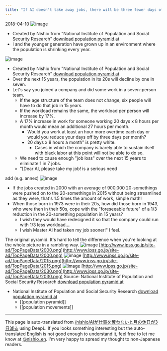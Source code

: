 ```yaml
---
title: "If AI doesn't take away jobs, there will be three fewer days off per month."
---
```


2018-04-10
![image](https://gyazo.com/f5ec0cda55a77146c275265fb479a376/thumb/1000)
- Created by Nishio from "National Institute of Population and Social Security Research" [download population pyramid at](http://www.ipss.go.jp/site-ad/TopPageData/pyra.html)
- I and the younger generation have grown up in an environment where the population is shrinking every year.

![image](https://gyazo.com/d5fca9c9b9aa9462669925c2fcf1773c/thumb/1000)
- Created by Nishio from "National Institute of Population and Social Security Research" [download population pyramid at](http://www.ipss.go.jp/site-ad/TopPageData/pyra.html)
- Over the next 15 years, the population in its 20s will decline by one in seven.
- Let's say you joined a company and did some work in a seven-person team.
    - If the age structure of the team does not change, six people will have to do that job in 15 years.
    - If the workload remains the same, the workload per person will increase by 17%.
    - A 17% increase in work for someone working 20 days x 8 hours per month would mean an additional 27 hours per month.
        - Would you work at least an hour more overtime each day or would you reduce your days off by three days per month?
        - 20 days x 8 hours a month" is pretty white.
            - Cases in which the company is barely able to sustain itself with black labor at this point will not be able to do so.
    - We need to cause enough "job loss" over the next 15 years to eliminate 1 in 7 jobs.
    - "[Dear AI, please take my job! is a serious need


add (e.g. annex)
![image](https://gyazo.com/28715298f24b14a9dc0b05e44f70e292/thumb/1000)
- If the jobs created in 2000 with an average of 900,000 20-somethings were pushed on to the 20-somethings in 2015 without being streamlined as they were, that's 1.5 times the amount of work, simple math!
- When those born in 1973 were in their 20s, how did those born in 1943, who were then in their 50s, cope with the "foreseeable future" of a 1/3 reduction in the 20-something population in 15 years?
    - I wish they would have redesigned it so that the company could run with 1/3 less workload....
    - I wish Master AI had taken my job sooner!" I feel.

The original pyramid. It's hard to tell the difference when you're looking at the whole picture in a rambling way.
![image](https://gyazo.com/fbbb21fd36d7e84187f78fe9d789307d/thumb/1000)
[http://www.ipss.go.jp/site-ad/TopPageData/2000.png](http://www.ipss.go.jp/site-ad/TopPageData/2000.png)
![image](https://gyazo.com/fb8de1552935800604e6cce2c39ed9ae/thumb/1000)
[http://www.ipss.go.jp/site-ad/TopPageData/2015.png](http://www.ipss.go.jp/site-ad/TopPageData/2015.png)
![image](https://gyazo.com/991427ea331ad84ebf4b7906b43e7a23/thumb/1000)
[http://www.ipss.go.jp/site-ad/TopPageData/2030.png](http://www.ipss.go.jp/site-ad/TopPageData/2030.png)
Source: National Institute of Population and Social Security Research [download population pyramid at](http://www.ipss.go.jp/site-ad/TopPageData/pyra.html)

- National Institute of Population and Social Security Research [download population pyramid at](http://www.ipss.go.jp/site-ad/TopPageData/pyra.html)
    - [[population pyramid]]
    - [[population movements]]

---
This page is auto-translated from [/nishio/AIが仕事を奪わないと月の休日が3日減る](https://scrapbox.io/nishio/AIが仕事を奪わないと月の休日が3日減る) using DeepL. If you looks something interesting but the auto-translated English is not good enough to understand it, feel free to let me know at [@nishio_en](https://twitter.com/nishio_en). I'm very happy to spread my thought to non-Japanese readers.